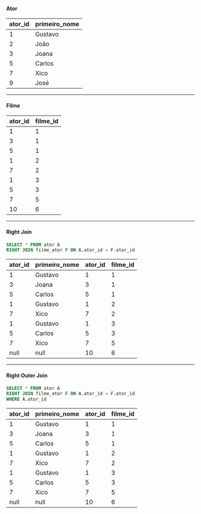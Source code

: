 #### Ator
| ator_id |primeiro_nome  |
|--|--|
| 1 | Gustavo |
| 2 | João |
| 3 | Joana |
| 5 | Carlos |
| 7 | Xico |
| 9 | José |
---
#### Filme
| ator_id | filme_id |
|--|--|
| 1 | 1 |
| 3 | 1 |
| 5 | 1 |
| 1 | 2 |
| 7 | 2 |
| 1 | 3 |
| 5 | 3 |
| 7 | 5 |
| 10 | 6 |

----
#### Right Join
```sql
SELECT * FROM ator A
RIGHT JOIN filme_ator F ON A.ator_id = F.ator_id
```
| ator_id | primeiro_nome | ator_id | filme_id
|--|--|--|--|
| 1 | Gustavo | 1 | 1 |
| 3 | Joana | 3 | 1 |
| 5 | Carlos | 5 | 1 |
| 1 | Gustavo | 1 | 2 |
| 7 | Xico | 7 | 2 |
| 1 | Gustavo | 1 | 3 |
| 5 | Carlos | 5 | 3 |
| 7 | Xico | 7 | 5 |
| null | null | 10 | 6 |

----
#### Right Outer Join
```sql
SELECT * FROM ator A
RIGHT JOIN filme_ator F ON A.ator_id = F.ator_id
WHERE A.ator_id
```
| ator_id | primeiro_nome | ator_id | filme_id
|--|--|--|--|
| 1 | Gustavo | 1 | 1 |
| 3 | Joana | 3 | 1 |
| 5 | Carlos | 5 | 1 |
| 1 | Gustavo | 1 | 2 |
| 7 | Xico | 7 | 2 |
| 1 | Gustavo | 1 | 3 |
| 5 | Carlos | 5 | 3 |
| 7 | Xico | 7 | 5 |
| null | null | 10 | 6 |
<!--stackedit_data:
eyJoaXN0b3J5IjpbLTE5OTc1NTA0OTQsLTE2NTMwODgwNDBdfQ
==
-->